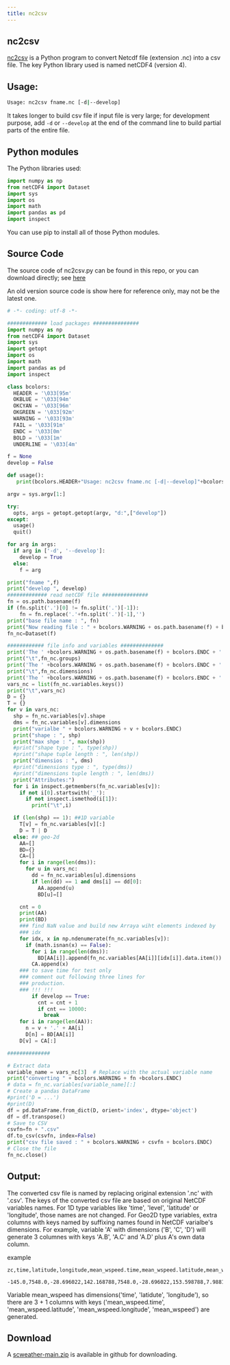 ```yaml
---
title: nc2csv
---
```


## nc2csv

[nc2csv](https://github.com/hiltonchiang/scweather) is a Python program to convert Netcdf file (extension .nc) into a csv file. The key Python library used is named netCDF4 (version 4).

## Usage:
```bash
Usage: nc2csv fname.nc [-d|--develop]

```
It takes longer to build csv file if input file is very large; for development purpose, add `-d` or `--develop` at the end of the command line to build partial parts of the entire file.

## Python modules 

The Python libraries used:
```python
import numpy as np
from netCDF4 import Dataset
import sys
import os
import math
import pandas as pd
import inspect
```

You can use pip to install all of those Python modules.
## Source Code

The source code of nc2csv.py can be found in this repo, or you can download directly; see [here](#Download)

An old version source code is show here for reference only, may not be the latest one.

```python
# -*- coding: utf-8 -*-

############# load packages ###############
import numpy as np
from netCDF4 import Dataset
import sys
import getopt
import os
import math
import pandas as pd
import inspect

class bcolors:
  HEADER = '\033[95m'
  OKBLUE = '\033[94m'
  OKCYAN = '\033[96m'
  OKGREEN = '\033[92m'
  WARNING = '\033[93m'
  FAIL = '\033[91m'
  ENDC = '\033[0m'
  BOLD = '\033[1m'
  UNDERLINE = '\033[4m'

f = None
develop = False

def usage():
   print(bcolors.HEADER+"Usage: nc2csv fname.nc [-d|--develop]"+bcolors.ENDC)

argv = sys.argv[1:]

try:
  opts, args = getopt.getopt(argv, "d:",["develop"])
except:
  usage()
  quit()

for arg in args:
  if arg in ['-d', '--develop']:
    develop = True
  else:
    f = arg

print("fname ",f)
print("develop ", develop)
############# read netCDF file ###############
fn = os.path.basename(f)
if (fn.split('.')[0] != fn.split('.')[-1]):
    fn = fn.replace('.'+fn.split('.')[-1],'')
print("base file name : ", fn)
print("Now reading file : " + bcolors.WARNING + os.path.basename(f) + bcolors.ENDC)
fn_nc=Dataset(f)

############ file info and variables ##############
print('The ' +bcolors.WARNING + os.path.basename(f) + bcolors.ENDC + ' has groups : ')
print("\t",fn_nc.groups)
print('The ' +bcolors.WARNING + os.path.basename(f) + bcolors.ENDC + ' has dimensions : ')
print("\t",fn_nc.dimensions)
print('The ' +bcolors.WARNING + os.path.basename(f) + bcolors.ENDC + ' has following variables  : ')
vars_nc = list(fn_nc.variables.keys())
print("\t",vars_nc)
D = {}
T = {}
for v in vars_nc:
  shp = fn_nc.variables[v].shape
  dms = fn_nc.variables[v].dimensions
  print("varialbe " + bcolors.WARNING + v + bcolors.ENDC)
  print("shape : ", shp)
  print("max shpe : ", max(shp))
  #print("shape type : ", type(shp))
  #print("shape tuple length : ", len(shp))
  print("dimensios : ", dms)
  #print("dimensions type : ", type(dms))
  #print("dimensions tuple length : ", len(dms))
  print("Attributes:")
  for i in inspect.getmembers(fn_nc.variables[v]):
    if not i[0].startswith('_'):
      if not inspect.ismethod(i[1]):
        print("\t",i)

  if (len(shp) == 1): ##1D variable
    T[v] = fn_nc.variables[v][:]
    D = T | D
  else: ## geo-2d
    AA=[]
    BD={}
    CA=[]
    for i in range(len(dms)):
      for u in vars_nc:
        dd = fn_nc.variables[u].dimensions
        if len(dd) == 1 and dms[i] == dd[0]:
          AA.append(u)
          BD[u]=[]

    cnt = 0
    print(AA)
    print(BD)
    ### find NaN value and build new Arraya wiht elements indexed by
    ### idx
    for idx, x in np.ndenumerate(fn_nc.variables[v]):
      if (math.isnan(x) == False):
        for i in range(len(dms)):
          BD[AA[i]].append(fn_nc.variables[AA[i]][idx[i]].data.item())
        CA.append(x)
    ### to save time for test only
    ### comment out following three lines for
    ### production.
    ### !!! !!!
        if develop == True:
          cnt = cnt + 1
          if cnt == 10000:
            break
    for i in range(len(AA)):
      n = v + '.' + AA[i]
      D[n] = BD[AA[i]]
    D[v] = CA[:]

##############

# Extract data
variable_name = vars_nc[3]  # Replace with the actual variable name
print("converting " + bcolors.WARNING + fn +bcolors.ENDC)
# data = fn_nc.variables[variable_name][:]
# Create a pandas DataFrame
#print('D = ...')
#print(D)
df = pd.DataFrame.from_dict(D, orient='index', dtype='object')
df = df.transpose()
# Save to CSV
csvfn=fn + ".csv"
df.to_csv(csvfn, index=False)
print("csv file saved : " + bcolors.WARNING + csvfn + bcolors.ENDC)
# Close the file
fn_nc.close()


```


## Output:

The converted csv file is named by replacing original extension '.nc' with '.csv'. The keys of the converted csv file are based on original NetCDF variables names. For 1D type variables like 'time', 'level', 'latitude' or 'longitude', those names are not changed. For Geo2D type variables, extra columns with keys named by suffixing names found in NetCDF varialbe's dimensions. For example, variable 'A' with dimensions ('B', 'C', 'D') will generate 3 columnes with keys 'A.B', 'A.C' and 'A.D'
plus A's own data column.

example
```vim
zc,time,latitude,longitude,mean_wspeed.time,mean_wspeed.latitude,mean_wspeed.longitude,mean_wspeed
 -145.0,7548.0,-28.696022,142.168788,7548.0,-28.696022,153.598788,7.988132,7548.0,-145.0
```

Variable mean_wspeed has dimensions('time', 'latidute', 'longitude'), so there are 3 + 1 columns with keys ('mean_wspeed.time', 'mean_wspeed.latitude', 'mean_wspeed.longitude', 'mean_wspeed') are generated.

## Download

A [scweather-main.zip](https://github.com/hiltonchiang/scweather/archive/refs/heads/main.zip) is available in github for downloading.

